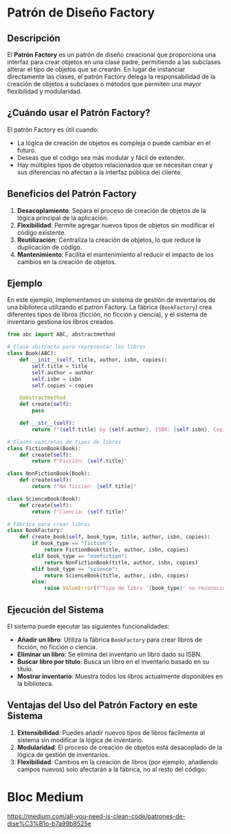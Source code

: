 # Patrón de Diseño Factory

## Descripción

El **Patrón Factory** es un patrón de diseño creacional que proporciona una interfaz para crear objetos en una clase padre, 
permitiendo a las subclases alterar el tipo de objetos que se crearán. En lugar de instanciar directamente las clases, el patrón 
Factory delega la responsabilidad de la creación de objetos a subclases o métodos que permiten una mayor flexibilidad y modularidad.

## ¿Cuándo usar el Patrón Factory?

El patrón Factory es útil cuando:
- La lógica de creación de objetos es compleja o puede cambiar en el futuro.
- Deseas que el código sea más modular y fácil de extender.
- Hay múltiples tipos de objetos relacionados que se necesitan crear y sus diferencias no afectan a la interfaz pública del cliente.

## Beneficios del Patrón Factory
1. **Desacoplamiento**: Separa el proceso de creación de objetos de la lógica principal de la aplicación.
2. **Flexibilidad**: Permite agregar nuevos tipos de objetos sin modificar el código existente.
3. **Reutilización**: Centraliza la creación de objetos, lo que reduce la duplicación de código.
4. **Mantenimiento**: Facilita el mantenimiento al reducir el impacto de los cambios en la creación de objetos.

## Ejemplo

En este ejemplo, implementamos un sistema de gestión de inventarios de una biblioteca utilizando el patrón Factory. 
La fábrica (`BookFactory`) crea diferentes tipos de libros (ficción, no ficción y ciencia), y el sistema de inventario 
gestiona los libros creados.

```python
from abc import ABC, abstractmethod

# Clase abstracta para representar los libros
class Book(ABC):
    def __init__(self, title, author, isbn, copies):
        self.title = title
        self.author = author
        self.isbn = isbn
        self.copies = copies

    @abstractmethod
    def create(self):
        pass

    def __str__(self):
        return f"{self.title} by {self.author}, ISBN: {self.isbn}, Copies: {self.copies}"

# Clases concretas de tipos de libros
class FictionBook(Book):
    def create(self):
        return f"Ficción: {self.title}"

class NonFictionBook(Book):
    def create(self):
        return f"No ficción: {self.title}"

class ScienceBook(Book):
    def create(self):
        return f"Ciencia: {self.title}"

# Fábrica para crear libros
class BookFactory:
    def create_book(self, book_type, title, author, isbn, copies):
        if book_type == "fiction":
            return FictionBook(title, author, isbn, copies)
        elif book_type == "nonfiction":
            return NonFictionBook(title, author, isbn, copies)
        elif book_type == "science":
            return ScienceBook(title, author, isbn, copies)
        else:
            raise ValueError(f"Tipo de libro '{book_type}' no reconocido.")
```

## Ejecución del Sistema

El sistema puede ejecutar las siguientes funcionalidades:
- **Añadir un libro**: Utiliza la fábrica `BookFactory` para crear libros de ficción, no ficción o ciencia.
- **Eliminar un libro**: Se elimina del inventario un libro dado su ISBN.
- **Buscar libro por título**: Busca un libro en el inventario basado en su título.
- **Mostrar inventario**: Muestra todos los libros actualmente disponibles en la biblioteca.

## Ventajas del Uso del Patrón Factory en este Sistema

1. **Extensibilidad**: Puedes añadir nuevos tipos de libros fácilmente al sistema sin modificar la lógica de inventario.
2. **Modularidad**: El proceso de creación de objetos está desacoplado de la lógica de gestión de inventarios.
3. **Flexibilidad**: Cambios en la creación de libros (por ejemplo, añadiendo campos nuevos) solo afectarán a la fábrica, no al resto del código.

# Bloc Medium

https://medium.com/all-you-need-is-clean-code/patrones-de-dise%C3%B1o-b7a99b8525e